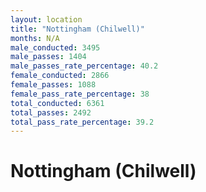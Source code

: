 ```yaml
---
layout: location
title: "Nottingham (Chilwell)"
months: N/A
male_conducted: 3495
male_passes: 1404
male_passes_rate_percentage: 40.2
female_conducted: 2866
female_passes: 1088
female_pass_rate_percentage: 38
total_conducted: 6361
total_passes: 2492
total_pass_rate_percentage: 39.2
---
```


# Nottingham (Chilwell)
